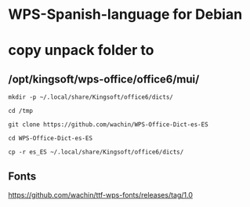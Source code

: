 # WPS-Spanish-language for Debian

# copy unpack folder to
## /opt/kingsoft/wps-office/office6/mui/


``
mkdir -p ~/.local/share/Kingsoft/office6/dicts/
``

``
cd /tmp
``

``
git clone https://github.com/wachin/WPS-Office-Dict-es-ES
``

``
cd WPS-Office-Dict-es-ES
``

``
cp -r es_ES ~/.local/share/Kingsoft/office6/dicts/
``

## Fonts
https://github.com/wachin/ttf-wps-fonts/releases/tag/1.0
